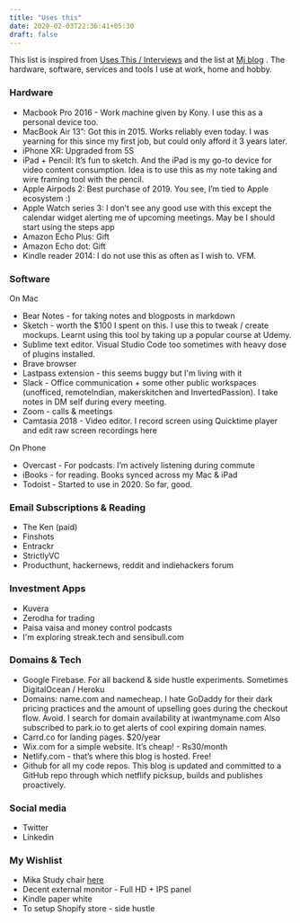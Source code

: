 ```yaml
---
title: "Uses this"
date: 2020-02-03T22:36:41+05:30
draft: false
---
```


This list is inspired from [Uses This / Interviews](https://usesthis.com/) and the list at  [Mj blog](https://manassaloi.com/usesthis/) . The hardware, software, services and tools I use at work, home and hobby.


### Hardware
* Macbook Pro 2016 - Work machine given by Kony. I use this as a personal device too.
* MacBook Air 13”: Got this in 2015. Works reliably even today. I was yearning for this since my first job, but could only afford it 3 years later.
* iPhone XR: Upgraded from 5S
* iPad + Pencil: It’s fun to sketch. And the iPad is my go-to device for video content consumption. Idea is to use this as my note taking and wire framing tool with the pencil.
* Apple Airpods 2: Best purchase of 2019.  You see, I’m tied to Apple ecosystem :)
* Apple Watch series 3: I don’t see any good use with this except the calendar widget alerting me of upcoming meetings. May be I should start using the steps app
* Amazon Echo Plus: Gift
* Amazon Echo dot: Gift
* Kindle reader 2014: I do not use this as often as I wish to. VFM.


### Software   
On Mac 

* Bear Notes - for taking notes and blogposts in markdown
* Sketch - worth the $100 I spent on this. I use this to tweak / create mockups. Learnt using this tool by taking up a popular course at Udemy.
* Sublime text editor. Visual Studio Code too sometimes with heavy dose of plugins installed.
* Brave browser
* Lastpass extension - this seems buggy but I'm living with it
* Slack - Office communication + some other public workspaces (unofficed, remoteIndian, makerskitchen and InvertedPassion). I take notes in DM self during every meeting.
* Zoom - calls & meetings
* Camtasia 2018 - Video editor. I record screen using Quicktime player and edit raw screen recordings here

On Phone

* Overcast - For podcasts. I’m actively listening during commute
* iBooks - for reading. Books synced across my Mac & iPad 
* Todoist - Started to use in 2020. So far, good.


### Email Subscriptions & Reading
* The Ken (paid)
* Finshots
* Entrackr
* StrictlyVC
* Producthunt, hackernews, reddit and indiehackers forum


### Investment Apps
* Kuvera
* Zerodha for trading
* Paisa vaisa and money control podcasts
* I'm exploring streak.tech and sensibull.com

### Domains & Tech
* Google Firebase. For all backend & side hustle experiments. Sometimes DigitalOcean / Heroku
* Domains: name.com and namecheap. I hate GoDaddy for their dark pricing practices and the amount of upselling goes during the checkout flow. Avoid. I search for domain availability at iwantmyname.com Also subscribed to park.io to get alerts of cool expiring domain names.
* Carrd.co for landing pages. $20/year
* Wix.com for a simple website. It’s cheap! - Rs30/month
* Netlify.com - that’s where this blog is hosted. Free!
* Github for all my code repos. This blog is updated and committed to a GitHub repo through which netflify picksup, builds and publishes proactively.


### Social media
* Twitter
* Linkedin


### My Wishlist
* Mika Study chair  [here](https://www.urbanladder.com/products/mika-study-chair) 
* Decent external monitor - Full HD + IPS panel
* Kindle paper white 
* To setup Shopify store - side hustle
